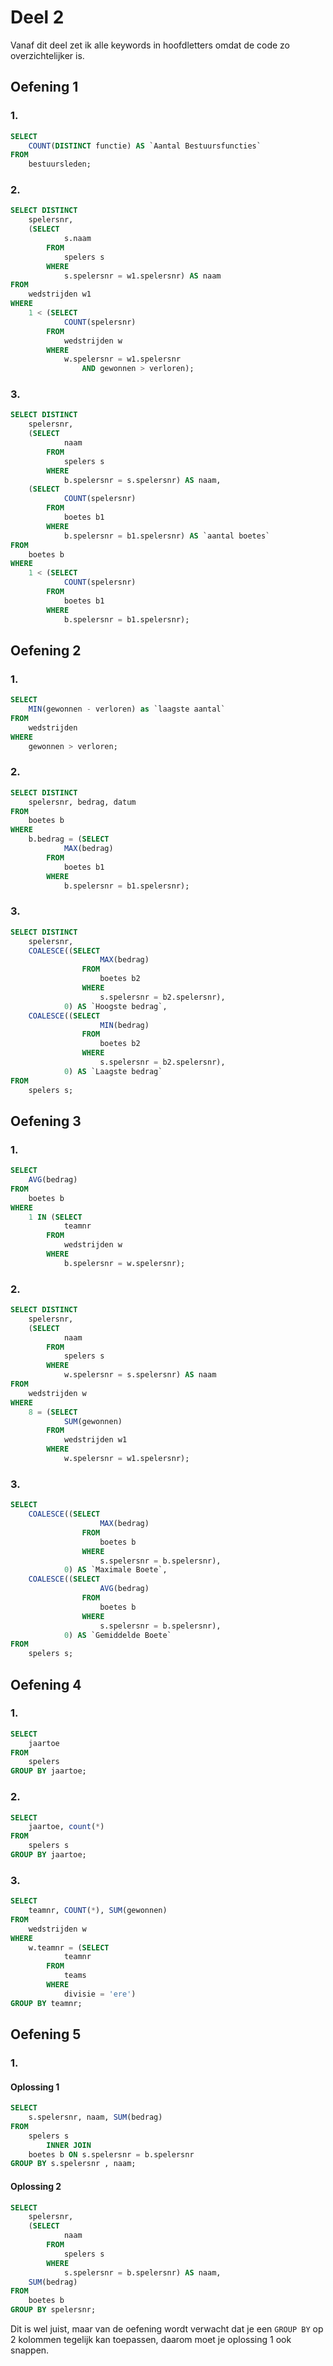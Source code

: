 # Deel 2
Vanaf dit deel zet ik alle keywords in hoofdletters omdat de code zo overzichtelijker is.
## Oefening 1
### 1.
```sql
SELECT 
    COUNT(DISTINCT functie) AS `Aantal Bestuursfuncties`
FROM
    bestuursleden;
```
### 2.
```sql
SELECT DISTINCT
    spelersnr,
    (SELECT 
            s.naam
        FROM
            spelers s
        WHERE
            s.spelersnr = w1.spelersnr) AS naam
FROM
    wedstrijden w1
WHERE
    1 < (SELECT 
            COUNT(spelersnr)
        FROM
            wedstrijden w
        WHERE
            w.spelersnr = w1.spelersnr
                AND gewonnen > verloren);
```
### 3.
```sql
SELECT DISTINCT
    spelersnr,
    (SELECT 
            naam
        FROM
            spelers s
        WHERE
            b.spelersnr = s.spelersnr) AS naam,
    (SELECT 
            COUNT(spelersnr)
        FROM
            boetes b1
        WHERE
            b.spelersnr = b1.spelersnr) AS `aantal boetes`
FROM
    boetes b
WHERE
    1 < (SELECT 
            COUNT(spelersnr)
        FROM
            boetes b1
        WHERE
            b.spelersnr = b1.spelersnr);
```
## Oefening 2
### 1.
```sql
SELECT 
    MIN(gewonnen - verloren) as `laagste aantal`
FROM
    wedstrijden
WHERE
    gewonnen > verloren;
```
### 2.
```sql
SELECT DISTINCT
    spelersnr, bedrag, datum
FROM
    boetes b
WHERE
    b.bedrag = (SELECT 
            MAX(bedrag)
        FROM
            boetes b1
        WHERE
            b.spelersnr = b1.spelersnr);
```
### 3.
```sql
SELECT DISTINCT
    spelersnr,
    COALESCE((SELECT 
                    MAX(bedrag)
                FROM
                    boetes b2
                WHERE
                    s.spelersnr = b2.spelersnr),
            0) AS `Hoogste bedrag`,
    COALESCE((SELECT 
                    MIN(bedrag)
                FROM
                    boetes b2
                WHERE
                    s.spelersnr = b2.spelersnr),
            0) AS `Laagste bedrag`
FROM
    spelers s;
```
## Oefening 3
### 1.
```sql
SELECT 
    AVG(bedrag)
FROM
    boetes b
WHERE
    1 IN (SELECT 
            teamnr
        FROM
            wedstrijden w
        WHERE
            b.spelersnr = w.spelersnr);
```
### 2.
```sql
SELECT DISTINCT
    spelersnr,
    (SELECT 
            naam
        FROM
            spelers s
        WHERE
            w.spelersnr = s.spelersnr) AS naam
FROM
    wedstrijden w
WHERE
    8 = (SELECT 
            SUM(gewonnen)
        FROM
            wedstrijden w1
        WHERE
            w.spelersnr = w1.spelersnr);
```
### 3.
```sql
SELECT 
    COALESCE((SELECT 
                    MAX(bedrag)
                FROM
                    boetes b
                WHERE
                    s.spelersnr = b.spelersnr),
            0) AS `Maximale Boete`,
    COALESCE((SELECT 
                    AVG(bedrag)
                FROM
                    boetes b
                WHERE
                    s.spelersnr = b.spelersnr),
            0) AS `Gemiddelde Boete`
FROM
    spelers s;
```
## Oefening 4
### 1.
```sql
SELECT
    jaartoe
FROM
    spelers
GROUP BY jaartoe;
```
### 2.
```sql
SELECT
    jaartoe, count(*)
FROM
    spelers s
GROUP BY jaartoe;
```
### 3.
```sql
SELECT 
    teamnr, COUNT(*), SUM(gewonnen)
FROM
    wedstrijden w
WHERE
    w.teamnr = (SELECT 
            teamnr
        FROM
            teams
        WHERE
            divisie = 'ere')
GROUP BY teamnr;
```
## Oefening 5
### 1.
#### Oplossing 1
```sql
SELECT 
    s.spelersnr, naam, SUM(bedrag)
FROM
    spelers s
        INNER JOIN
    boetes b ON s.spelersnr = b.spelersnr
GROUP BY s.spelersnr , naam;
```
#### Oplossing 2
```sql
SELECT 
    spelersnr,
    (SELECT 
            naam
        FROM
            spelers s
        WHERE
            s.spelersnr = b.spelersnr) AS naam,
    SUM(bedrag)
FROM
    boetes b
GROUP BY spelersnr;
```
Dit is wel juist, maar van de oefening wordt verwacht dat je een `GROUP BY` op 2 kolommen tegelijk kan toepassen, daarom moet je oplossing 1 ook snappen.
